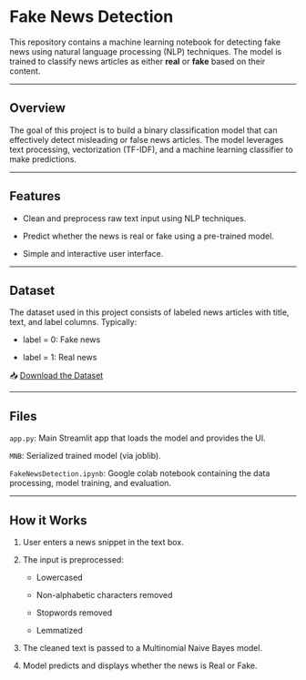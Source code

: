 # Fake News Detection

This repository contains a machine learning notebook for detecting fake news using natural language processing (NLP) techniques. The model is trained to classify news articles as either **real** or **fake** based on their content.

---
##  Overview

The goal of this project is to build a binary classification model that can effectively detect misleading or false news articles. The model leverages text processing, vectorization (TF-IDF), and a machine learning classifier to make predictions.


---
##  Features
- Clean and preprocess raw text input using NLP techniques.

- Predict whether the news is real or fake using a pre-trained model.

- Simple and interactive user interface.


---
## Dataset
The dataset used in this project consists of labeled news articles with title, text, and label columns. Typically:

- label = 0: Fake news

- label = 1: Real news

📥 [Download the Dataset](https://drive.google.com/drive/folders/1uDiDqvD7jKLsvoetN64ppb3e7QqpUxYc?usp=drive_link)

---
##  Files
`app.py`: Main Streamlit app that loads the model and provides the UI.

`MNB`: Serialized trained model (via joblib).

`FakeNewsDetection.ipynb`: Google colab notebook containing the data processing, model training, and evaluation.

---
##  How it Works
1. User enters a news snippet in the text box.

2. The input is preprocessed:

   - Lowercased

   - Non-alphabetic characters removed

   - Stopwords removed

   - Lemmatized 

3. The cleaned text is passed to a Multinomial Naive Bayes model.

4. Model predicts and displays whether the news is Real or Fake.

